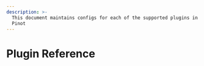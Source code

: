 ```yaml
---
description: >-
  This document maintains configs for each of the supported plugins in Apache
  Pinot
---
```


# Plugin Reference

